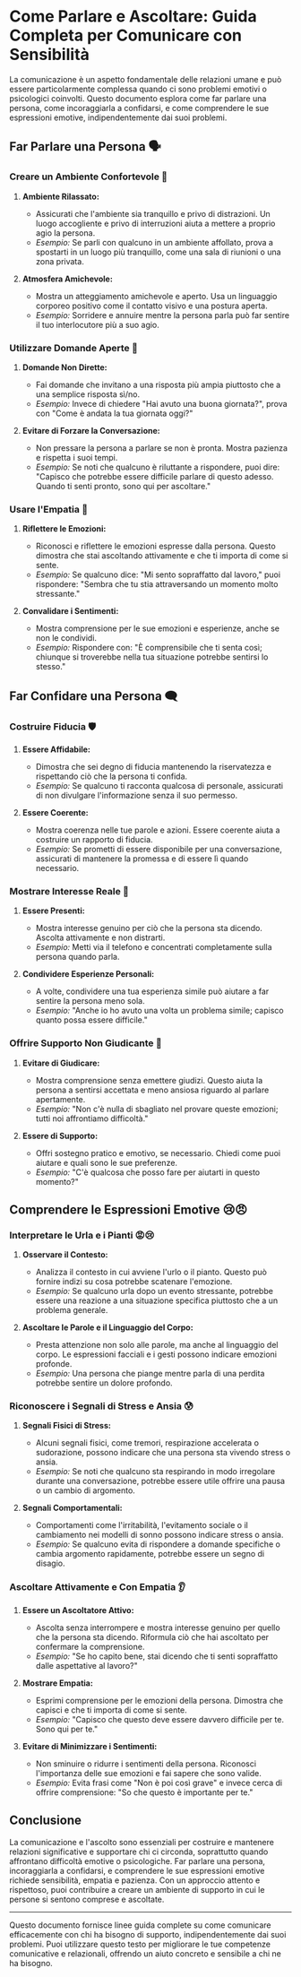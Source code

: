 # Come Parlare e Ascoltare: Guida Completa per Comunicare con Sensibilità

La comunicazione è un aspetto fondamentale delle relazioni umane e può essere particolarmente complessa quando ci sono problemi emotivi o psicologici coinvolti. Questo documento esplora come far parlare una persona, come incoraggiarla a confidarsi, e come comprendere le sue espressioni emotive, indipendentemente dai suoi problemi.

## Far Parlare una Persona 🗣️

### Creare un Ambiente Confortevole 🌟

1. **Ambiente Rilassato:**
   - Assicurati che l'ambiente sia tranquillo e privo di distrazioni. Un luogo accogliente e privo di interruzioni aiuta a mettere a proprio agio la persona.
   - *Esempio:* Se parli con qualcuno in un ambiente affollato, prova a spostarti in un luogo più tranquillo, come una sala di riunioni o una zona privata.

2. **Atmosfera Amichevole:**
   - Mostra un atteggiamento amichevole e aperto. Usa un linguaggio corporeo positivo come il contatto visivo e una postura aperta.
   - *Esempio:* Sorridere e annuire mentre la persona parla può far sentire il tuo interlocutore più a suo agio.

### Utilizzare Domande Aperte 🤔

1. **Domande Non Dirette:**
   - Fai domande che invitano a una risposta più ampia piuttosto che a una semplice risposta sì/no.
   - *Esempio:* Invece di chiedere "Hai avuto una buona giornata?", prova con "Come è andata la tua giornata oggi?"

2. **Evitare di Forzare la Conversazione:**
   - Non pressare la persona a parlare se non è pronta. Mostra pazienza e rispetta i suoi tempi.
   - *Esempio:* Se noti che qualcuno è riluttante a rispondere, puoi dire: "Capisco che potrebbe essere difficile parlare di questo adesso. Quando ti senti pronto, sono qui per ascoltare."

### Usare l'Empatia 💖

1. **Riflettere le Emozioni:**
   - Riconosci e riflettere le emozioni espresse dalla persona. Questo dimostra che stai ascoltando attivamente e che ti importa di come si sente.
   - *Esempio:* Se qualcuno dice: "Mi sento sopraffatto dal lavoro," puoi rispondere: "Sembra che tu stia attraversando un momento molto stressante."

2. **Convalidare i Sentimenti:**
   - Mostra comprensione per le sue emozioni e esperienze, anche se non le condividi.
   - *Esempio:* Rispondere con: "È comprensibile che ti senta così; chiunque si troverebbe nella tua situazione potrebbe sentirsi lo stesso."

## Far Confidare una Persona 🗨️

### Costruire Fiducia 🛡️

1. **Essere Affidabile:**
   - Dimostra che sei degno di fiducia mantenendo la riservatezza e rispettando ciò che la persona ti confida.
   - *Esempio:* Se qualcuno ti racconta qualcosa di personale, assicurati di non divulgare l'informazione senza il suo permesso.

2. **Essere Coerente:**
   - Mostra coerenza nelle tue parole e azioni. Essere coerente aiuta a costruire un rapporto di fiducia.
   - *Esempio:* Se prometti di essere disponibile per una conversazione, assicurati di mantenere la promessa e di essere lì quando necessario.

### Mostrare Interesse Reale 🌼

1. **Essere Presenti:**
   - Mostra interesse genuino per ciò che la persona sta dicendo. Ascolta attivamente e non distrarti.
   - *Esempio:* Metti via il telefono e concentrati completamente sulla persona quando parla.

2. **Condividere Esperienze Personali:**
   - A volte, condividere una tua esperienza simile può aiutare a far sentire la persona meno sola.
   - *Esempio:* "Anche io ho avuto una volta un problema simile; capisco quanto possa essere difficile."

### Offrire Supporto Non Giudicante 🤝

1. **Evitare di Giudicare:**
   - Mostra comprensione senza emettere giudizi. Questo aiuta la persona a sentirsi accettata e meno ansiosa riguardo al parlare apertamente.
   - *Esempio:* "Non c'è nulla di sbagliato nel provare queste emozioni; tutti noi affrontiamo difficoltà."

2. **Essere di Supporto:**
   - Offri sostegno pratico e emotivo, se necessario. Chiedi come puoi aiutare e quali sono le sue preferenze.
   - *Esempio:* "C'è qualcosa che posso fare per aiutarti in questo momento?"

## Comprendere le Espressioni Emotive 😢😠

### Interpretare le Urla e i Pianti 😡😢

1. **Osservare il Contesto:**
   - Analizza il contesto in cui avviene l'urlo o il pianto. Questo può fornire indizi su cosa potrebbe scatenare l'emozione.
   - *Esempio:* Se qualcuno urla dopo un evento stressante, potrebbe essere una reazione a una situazione specifica piuttosto che a un problema generale.

2. **Ascoltare le Parole e il Linguaggio del Corpo:**
   - Presta attenzione non solo alle parole, ma anche al linguaggio del corpo. Le espressioni facciali e i gesti possono indicare emozioni profonde.
   - *Esempio:* Una persona che piange mentre parla di una perdita potrebbe sentire un dolore profondo.

### Riconoscere i Segnali di Stress e Ansia 😰

1. **Segnali Fisici di Stress:**
   - Alcuni segnali fisici, come tremori, respirazione accelerata o sudorazione, possono indicare che una persona sta vivendo stress o ansia.
   - *Esempio:* Se noti che qualcuno sta respirando in modo irregolare durante una conversazione, potrebbe essere utile offrire una pausa o un cambio di argomento.

2. **Segnali Comportamentali:**
   - Comportamenti come l'irritabilità, l'evitamento sociale o il cambiamento nei modelli di sonno possono indicare stress o ansia.
   - *Esempio:* Se qualcuno evita di rispondere a domande specifiche o cambia argomento rapidamente, potrebbe essere un segno di disagio.

### Ascoltare Attivamente e Con Empatia 👂

1. **Essere un Ascoltatore Attivo:**
   - Ascolta senza interrompere e mostra interesse genuino per quello che la persona sta dicendo. Riformula ciò che hai ascoltato per confermare la comprensione.
   - *Esempio:* "Se ho capito bene, stai dicendo che ti senti sopraffatto dalle aspettative al lavoro?"

2. **Mostrare Empatia:**
   - Esprimi comprensione per le emozioni della persona. Dimostra che capisci e che ti importa di come si sente.
   - *Esempio:* "Capisco che questo deve essere davvero difficile per te. Sono qui per te."

3. **Evitare di Minimizzare i Sentimenti:**
   - Non sminuire o ridurre i sentimenti della persona. Riconosci l'importanza delle sue emozioni e fai sapere che sono valide.
   - *Esempio:* Evita frasi come "Non è poi così grave" e invece cerca di offrire comprensione: "So che questo è importante per te."

## Conclusione

La comunicazione e l'ascolto sono essenziali per costruire e mantenere relazioni significative e supportare chi ci circonda, soprattutto quando affrontano difficoltà emotive o psicologiche. Far parlare una persona, incoraggiarla a confidarsi, e comprendere le sue espressioni emotive richiede sensibilità, empatia e pazienza. Con un approccio attento e rispettoso, puoi contribuire a creare un ambiente di supporto in cui le persone si sentono comprese e ascoltate.

---

Questo documento fornisce linee guida complete su come comunicare efficacemente con chi ha bisogno di supporto, indipendentemente dai suoi problemi. Puoi utilizzare questo testo per migliorare le tue competenze comunicative e relazionali, offrendo un aiuto concreto e sensibile a chi ne ha bisogno.
